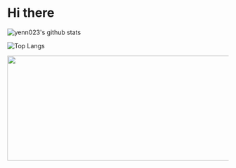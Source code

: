 # Hi there

![yenn023's github stats](https://github-readme-stats.vercel.app/api?username=yenn023&show_icons=true&theme=dark)

![Top Langs](https://github-readme-stats.vercel.app/api/top-langs/?username=yenn023&layout=compact&theme=dark)

<a href="https://github.com/devxb/gitanimals">
  <img src="https://render.gitanimals.org/farms/{yenn023}?pet-id=1" width="1000" height="240"/>
</a>
